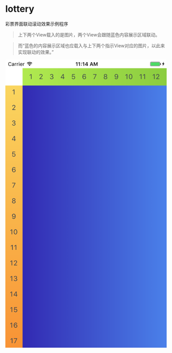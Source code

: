 # lottery
彩票界面联动滚动效果示例程序
> 上下两个View载入的是图片，两个View会跟随蓝色内容展示区域联动。

> 而“蓝色的内容展示区域也应载入与上下两个指示View对应的图片，以此来实现联动的效果。”

![image](https://github.com/Zane6w/lottery/blob/master/Simulator%20Screen%20Shot%202016%E5%B9%B410%E6%9C%8818%E6%97%A5%2011.14.28.png)
